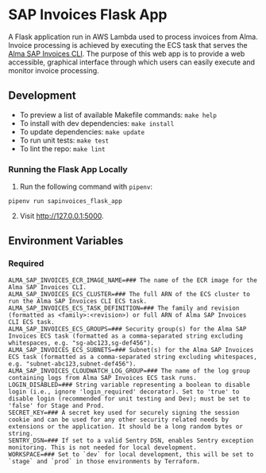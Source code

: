 # SAP Invoices Flask App

A Flask application run in AWS Lambda used to process invoices from Alma. Invoice processing is achieved by executing the ECS task that serves the [Alma SAP Invoices CLI](https://github.com/MITLibraries/alma-sapinvoices). The purpose of this web app is to provide a web accessible, graphical interface through which users can easily execute and monitor invoice processing. 

## Development

- To preview a list of available Makefile commands: `make help`
- To install with dev dependencies: `make install`
- To update dependencies: `make update`
- To run unit tests: `make test`
- To lint the repo: `make lint`

### Running the Flask App Locally

1. Run the following command with `pipenv`: 
  ```
  pipenv run sapinvoices_flask_app
  ```

2. Visit http://127.0.0.1:5000.
   
## Environment Variables

### Required

```shell
ALMA_SAP_INVOICES_ECR_IMAGE_NAME=### The name of the ECR image for the Alma SAP Invoices CLI.
ALMA_SAP_INVOICES_ECS_CLUSTER=### The full ARN of the ECS cluster to run the Alma SAP Invoices CLI ECS task.
ALMA_SAP_INVOICES_ECS_TASK_DEFINITION=### The family and revision (formatted as <family>:<revision>) or full ARN of Alma SAP Invoices CLI ECS task. 
ALMA_SAP_INVOICES_ECS_GROUPS=### Security group(s) for the Alma SAP Invoices ECS task (formatted as a comma-separated string excluding whitespaces, e.g. "sg-abc123,sg-def456").
ALMA_SAP_INVOICES_ECS_SUBNETS=### Subnet(s) for the Alma SAP Invoices ECS task (formatted as a comma-separated string excluding whitespaces, e.g. "subnet-abc123,subnet-def456").
ALMA_SAP_INVOICES_CLOUDWATCH_LOG_GROUP=### The name of the log group containing logs from Alma SAP Invoices ECS task runs.
LOGIN_DISABLED=### String variable representing a boolean to disable login (i.e., ignore 'login_required' decorator). Set to 'true' to disable login (recommended for unit testing and Dev); must be set to 'false' for Stage and Prod.
SECRET_KEY=### A secret key used for securely signing the session cookie and can be used for any other security related needs by extensions or the application. It should be a long random bytes or string.
SENTRY_DSN=### If set to a valid Sentry DSN, enables Sentry exception monitoring. This is not needed for local development.
WORKSPACE=### Set to `dev` for local development, this will be set to `stage` and `prod` in those environments by Terraform.
```